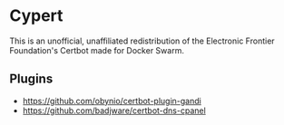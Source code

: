 # Cypert
This is an unofficial, unaffiliated redistribution of the Electronic Frontier Foundation's Certbot made for Docker Swarm.

## Plugins
- https://github.com/obynio/certbot-plugin-gandi
- https://github.com/badjware/certbot-dns-cpanel
